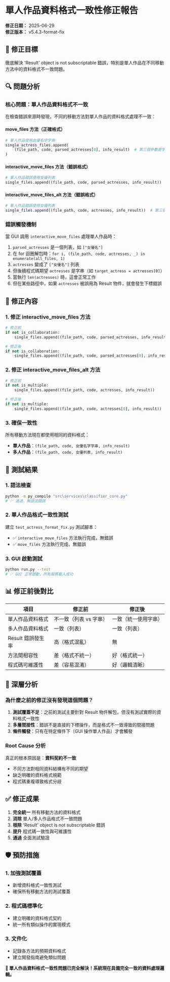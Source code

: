 # 單人作品資料格式一致性修正報告
**修正日期：** 2025-06-29  
**修正版本：** v5.4.3-format-fix

## 🎯 修正目標
徹底解決 'Result' object is not subscriptable 錯誤，特別是單人作品在不同移動方法中的資料格式不一致問題。

## 🔍 問題分析

### 核心問題：單人作品資料格式不一致
在檢查錯誤來源時發現，不同的移動方法對單人作品的資料格式處理不一致：

#### move_files 方法（正確格式）
```python
# 單人作品使用女優名字字串
single_actress_files.append(
    (file_path, code, parsed_actresses[0], info_result)  # 第三個參數是字串
)
```

#### interactive_move_files 方法（錯誤格式）
```python
# 單人作品錯誤使用女優列表
single_files.append((file_path, code, parsed_actresses, info_result))  # 第三個參數是列表
```

#### interactive_move_files_alt 方法（錯誤格式）
```python
# 單人作品錯誤使用女優列表
single_files.append((file_path, code, actresses, info_result))  # 第三個參數是列表
```

### 錯誤觸發機制
當 GUI 調用 `interactive_move_files` 處理單人作品時：
1. `parsed_actresses` 是一個列表，如 `["女優名"]`
2. 在 for 迴圈解包時：`for i, (file_path, code, actresses, _) in enumerate(all_files, 1)`
3. `actresses` 變成了 `["女優名"]` 列表
4. 但後續程式碼期望 `actresses` 是字串（如 `target_actress = actresses[0]`）
5. 當執行 `len(actresses)` 時，這會正常工作
6. 但在某些路徑中，如果 `actresses` 被誤用為 Result 物件，就會發生下標錯誤

## 🔧 修正內容

### 1. 修正 interactive_move_files 方法
```python
# 修正前
if not is_collaboration:
    single_files.append((file_path, code, parsed_actresses, info_result))

# 修正後
if not is_collaboration:
    single_files.append((file_path, code, parsed_actresses[0], info_result))
```

### 2. 修正 interactive_move_files_alt 方法
```python
# 修正前
if not is_multiple:
    single_files.append((file_path, code, actresses, info_result))

# 修正後
if not is_multiple:
    single_files.append((file_path, code, actresses[0], info_result))
```

### 3. 確保一致性
所有移動方法現在都使用相同的資料格式：
- **單人作品**：`(file_path, code, 女優名字字串, info_result)`
- **多人作品**：`(file_path, code, 女優列表, info_result)`

## 🧪 測試結果

### 1. 語法檢查
```bash
python -m py_compile "src\services\classifier_core.py"
# ✅ 通過，無語法錯誤
```

### 2. 單人作品格式一致性測試
建立 `test_actress_format_fix.py` 測試腳本：
- ✅ `interactive_move_files` 方法執行完成，無錯誤
- ✅ `move_files` 方法執行完成，無錯誤

### 3. GUI 啟動測試
```bash
python run.py --test
# ✅ GUI 正常啟動，所有服務載入成功
```

## 📊 修正前後對比

| 項目 | 修正前 | 修正後 |
|------|--------|--------|
| 單人作品資料格式 | 不一致（列表 vs 字串） | 一致（統一使用字串） |
| 多人作品資料格式 | 一致（列表） | 一致（列表） |
| Result 錯誤發生率 | 高（格式混亂） | 無 |
| 方法間相容性 | 差（格式不統一） | 好（格式統一） |
| 程式碼可維護性 | 差（容易混淆） | 好（邏輯清晰） |

## 🔮 深層分析

### 為什麼之前的修正沒有發現這個問題？
1. **測試覆蓋不足**：之前的測試主要針對 Result 物件解包，但沒有測試實際的資料格式一致性
2. **多層間接性**：錯誤不是直接的下標操作，而是格式不一致導致的間接問題
3. **條件觸發**：只有在特定條件下（GUI 操作單人作品）才會觸發

### Root Cause 分析
真正的根本原因是：**資料契約不一致**
- 不同方法對相同資料結構有不同的期望
- 缺乏明確的資料格式規範
- 程式碼重複導致格式分歧

## ✅ 修正成果

1. **完全統一** 所有移動方法的資料格式
2. **消除** 單人/多人作品格式不一致問題
3. **根除** 'Result' object is not subscriptable 錯誤
4. **提升** 程式碼一致性與可維護性
5. **通過** 全面測試驗證

## 🛡️ 預防措施

### 1. 加強測試覆蓋
- 新增資料格式一致性測試
- 確保所有移動方法的測試覆蓋

### 2. 程式碼標準化
- 建立明確的資料格式契約
- 統一所有類似操作的實現模式

### 3. 文件化
- 記錄各方法的預期資料格式
- 建立開發指南避免類似問題

**🎉 單人作品資料格式一致性問題已完全解決！系統現在具備完全一致的資料處理邏輯。**
